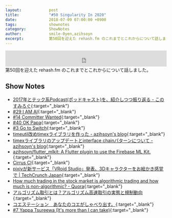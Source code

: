 ```yaml
---
layout:            post
title:             "#50 Singularity In 2020"
date:              2018-07-09 07:00:00 +0900
tags:              shownotes
category:          ShowNotes
author:            smile-0yen,azihsoyn
excerpt:           第50回を迎えた rehash.fm のこれまでとこれからについて話しました。
---
```

<iframe width="100%" height="50" scrolling="no" frameborder="no" src="https://w.soundcloud.com/player/?url=https%3A//api.soundcloud.com/tracks/469051089&amp;auto_play=false&amp;hide_related=false&amp;show_user=true&amp;show_reposts=false&amp;visual=false&amp;show_artwork=false&amp;default_height=75"></iframe>
第50回を迎えた rehash.fm のこれまでとこれからについて話しました。

## Show Notes
- [2017年とテック系Podcast\(ポッドキャスト\)を、紹介しつつ振り返る \- このすみろぐ](https://www.konosumi.net/entry/2018/02/24/205322){:target="_blank"}
- [\#29 I AM AI](https://rehash.fm/29){:target="_blank"}
- [\#14 Committer Wanted](https://rehash.fm/14){:target="_blank"}
- [\#40 OK Papa](https://rehash.fm/40){:target="_blank"}
- [\#3 Go to Switch](https://rehash.fm/3){:target="_blank"}
- [timeutil改めtimexライブラリを作った \- azihsoyn's blog](https://azihsoyn.hatenablog.com/entry/golang_timeutil_library){:target="_blank"}
- [timexライブラリのアップデートとinterface chainパターンについて \- azihsoyn's blog](https://azihsoyn.hatenablog.com/entry/timex-with-interface-chain-pattern){:target="_blank"}
- [azihsoyn/flutter\_mlkit: A Flutter plugin to use the Firebase ML Kit\.](https://github.com/azihsoyn/flutter_mlkit){:target="_blank"}
- [Cirrus CI](https://cirrus-ci.org/){:target="_blank"}
- [pixivが新サービス「VRoid Studio」発表、3Dキャラクターをお絵かき感覚で \| TechCrunch Japan](https://jp.techcrunch.com/2018/06/29/huffpost-pixiv-vroid-studio/){:target="_blank"}
- [How much trading in the stock market is algorithmic trading and how much is non\-algorithmic? \- Quora](https://www.quora.com/How-much-trading-in-the-stock-market-is-algorithmic-trading-and-how-much-is-non-algorithmic){:target="_blank"}
- [アルゴリズム取引とは？アルゴリズム高速取引の実態と規制動向](https://thefinance.jp/law/170207){:target="_blank"}
- [コエステーション　あなたのコエがしゃべり出す。](https://coestation.jp/){:target="_blank"}
- [\#7 Yappa Tsureewa \(It's more than I can take\)](https://rehash.fm/7){:target="_blank"}
